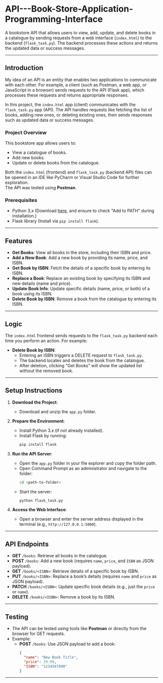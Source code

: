 # API---Book-Store-Application-Programming-Interface

A bookstore API that allows users to view, add, update, and delete books in a catalogue by sending requests from a web interface (`index.html`) to the backend (`flask_task.py`). The backend processes these actions and returns the updated data or success messages.

---

## **Introduction**
My idea of an API is an entity that enables two applications to communicate with each other. For example, a client (such as Postman, a web app, or JavaScript in a browser) sends requests to the API (Flask app), which processes these requests and returns appropriate responses.

In this project, the `index.html` app (client) communicates with the `flask_task.py` app (API). The API handles requests like fetching the list of books, adding new ones, or deleting existing ones, then sends responses such as updated data or success messages.

### **Project Overview**
This bookstore app allows users to:
- View a catalogue of books.
- Add new books.
- Update or delete books from the catalogue.

Both the `index.html` (frontend) and `flask_task.py` (backend API) files can be opened in an IDE like PyCharm or Visual Studio Code for further exploration.  
The API was tested using **Postman**.

### **Prerequisites**
- Python 3.x (Download [here](https://www.python.org/downloads/release/python-3130/), and ensure to check "Add to PATH" during installation.)
- Flask library (Install via `pip install flask`).

---

## **Features**
- **Get Books**: View all books in the store, including their ISBN and price.
- **Add a New Book**: Add a new book by providing its name, price, and ISBN.
- **Get Book by ISBN**: Fetch the details of a specific book by entering its ISBN.
- **Replace a Book**: Replace an existing book by specifying its ISBN and new details (name and price).
- **Update Book Info**: Update specific details (name, price, or both) of a book using its ISBN.
- **Delete Book by ISBN**: Remove a book from the catalogue by entering its ISBN.

---

## **Logic**
The `index.html` frontend sends requests to the `flask_task.py` backend each time you perform an action. For example:
- **Delete Book by ISBN**:
  - Entering an ISBN triggers a DELETE request to `flask_task.py`.
  - The backend locates and deletes the book from the catalogue.
  - After deletion, clicking "Get Books" will show the updated list without the removed book.

---

## **Setup Instructions**
1. **Download the Project**:
   - Download and unzip the `app.py` folder.

2. **Prepare the Environment**:
   - Install Python 3.x (if not already installed).
   - Install Flask by running:
     ```bash
     pip install flask
     ```

3. **Run the API Server**:
   - Open the `app.py` folder in your file explorer and copy the folder path.
   - Open Command Prompt as an administrator and navigate to the folder:
     ```bash
     cd <path-to-folder>
     ```
   - Start the server:
     ```bash
     python flask_task.py
     ```

4. **Access the Web Interface**:
   - Open a browser and enter the server address displayed in the terminal (e.g., `http://127.0.0.1:5000`).

---

## **API Endpoints**
- **GET** `/books`: Retrieve all books in the catalogue.
- **POST** `/books`: Add a new book (requires `name`, `price`, and `ISBN` as JSON payload).
- **GET** `/books/<ISBN>`: Retrieve details of a specific book by ISBN.
- **PUT** `/books/<ISBN>`: Replace a book’s details (requires `name` and `price` as JSON payload).
- **PATCH** `/books/<ISBN>`: Update specific book details (e.g., just the `price` or `name`).
- **DELETE** `/books/<ISBN>`: Remove a book by its ISBN.

---

## **Testing**
- The API can be tested using tools like **Postman** or directly from the browser for GET requests.
- Example:
  - **POST** `/books`: Use JSON payload to add a book:
    ```json
    {
      "name": "New Book Title",
      "price": 29.99,
      "ISBN": "1234567890"
    }
    ```

---

